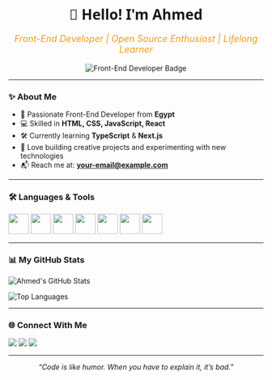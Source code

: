 <div align="center">
  <h1 style="font-family: 'Segoe UI', Tahoma, Geneva, Verdana, sans-serif;">👋 Hello! I'm Ahmed</h1>
  <p style="font-size: 18px; font-style: italic; color: #f39c12;">
    Front-End Developer | Open Source Enthusiast | Lifelong Learner
  </p>
  <img src="https://img.shields.io/badge/Front--End%20Developer-28A9E0?style=for-the-badge&logo=react&logoColor=white" alt="Front-End Developer Badge" />
</div>

---

### ✨ About Me
- 🚀 Passionate Front-End Developer from **Egypt**
- 💻 Skilled in **HTML, CSS, JavaScript, React**
- 🛠️ Currently learning **TypeScript** & **Next.js**
- 🌱 Love building creative projects and experimenting with new technologies
- 📬 Reach me at: **[your-email@example.com](mailto:your-email@example.com)**  

---

### 🛠️ Languages & Tools
<p align="left">
  <img src="https://cdn.jsdelivr.net/gh/devicons/devicon/icons/javascript/javascript-original.svg" width="40" height="40"/>
  <img src="https://cdn.jsdelivr.net/gh/devicons/devicon/icons/react/react-original.svg" width="40" height="40"/>
  <img src="https://cdn.jsdelivr.net/gh/devicons/devicon/icons/typescript/typescript-original.svg" width="40" height="40"/>
  <img src="https://cdn.jsdelivr.net/gh/devicons/devicon/icons/html5/html5-original.svg" width="40" height="40"/>
  <img src="https://cdn.jsdelivr.net/gh/devicons/devicon/icons/css3/css3-original.svg" width="40" height="40"/>
  <img src="https://cdn.jsdelivr.net/gh/devicons/devicon/icons/git/git-original.svg" width="40" height="40"/>
  <img src="https://cdn.jsdelivr.net/gh/devicons/devicon/icons/github/github-original.svg" width="40" height="40"/>
</p>

---

### 📊 My GitHub Stats
![Ahmed's GitHub Stats](https://github-readme-stats.vercel.app/api?username=ahmedmo&show_icons=true&theme=radical)

![Top Languages](https://github-readme-stats.vercel.app/api/top-langs/?username=ahmedmo&layout=compact&theme=radical)

---

### 🌐 Connect With Me
<p align="left">
<a href="https://www.linkedin.com/in/your-linkedin"><img src="https://img.shields.io/badge/LinkedIn-0077B5?style=for-the-badge&logo=linkedin&logoColor=white"/></a>
<a href="https://twitter.com/your-twitter"><img src="https://img.shields.io/badge/Twitter-1DA1F2?style=for-the-badge&logo=twitter&logoColor=white"/></a>
<a href="mailto:your-email@example.com"><img src="https://img.shields.io/badge/Email-D14836?style=for-the-badge&logo=gmail&logoColor=white"/></a>
</p>

---

<div align="center">
  <i>“Code is like humor. When you have to explain it, it’s bad.”</i>
</div>
